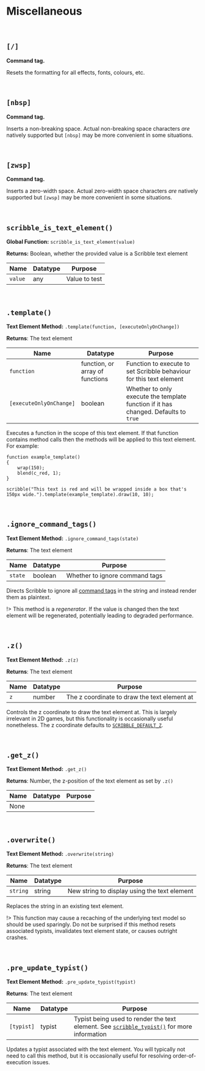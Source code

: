 # Miscellaneous

&nbsp;

## `[/]`

**Command tag.**

Resets the formatting for all effects, fonts, colours, etc.

&nbsp;

## `[nbsp]`

**Command tag.**

Inserts a non-breaking space. Actual non-breaking space characters *are* natively supported but `[nbsp]` may be more convenient in some situations.

&nbsp;

## `[zwsp]`

**Command tag.**

Inserts a zero-width space. Actual zero-width space characters *are* natively supported but `[zwsp]` may be more convenient in some situations.

&nbsp;

## `scribble_is_text_element()`

**Global Function:** `scribble_is_text_element(value)`

**Returns:** Boolean, whether the provided value is a Scribble text element

|Name   |Datatype|Purpose      |
|-------|--------|-------------|
|`value`|any     |Value to test|

&nbsp;

## `.template()`

**Text Element Method:** `.template(function, [executeOnlyOnChange])`

**Returns**: The text element

|Name                   |Datatype                       |Purpose                                                                            |
|-----------------------|-------------------------------|-----------------------------------------------------------------------------------|
|`function`             |function, or array of functions|Function to execute to set Scribble behaviour for this text element                |
|`[executeOnlyOnChange]`|boolean                        |Whether to only execute the template function if it has changed. Defaults to `true`|

Executes a function in the scope of this text element. If that function contains method calls then the methods will be applied to this text element. For example:

```
function example_template()
{
    wrap(150);
    blend(c_red, 1);
}

scribble("This text is red and will be wrapped inside a box that's 150px wide.").template(example_template).draw(10, 10);
```

&nbsp;

## `.ignore_command_tags()`

**Text Element Method:** `.ignore_command_tags(state)`

**Returns**: The text element

|Name   |Datatype|Purpose                       |
|-------|--------|------------------------------|
|`state`|boolean |Whether to ignore command tags|

Directs Scribble to ignore all [command tags](text-formatting) in the string and instead render them as plaintext.

!> This method is a *regenerator*. If the value is changed then the text element will be regenerated, potentially leading to degraded performance.

&nbsp;

## `.z()`

**Text Element Method:** `.z(z)`

**Returns**: The text element

|Name|Datatype|Purpose                                     |
|----|--------|--------------------------------------------|
|`z` |number  |The z coordinate to draw the text element at|

Controls the z coordinate to draw the text element at. This is largely irrelevant in 2D games, but this functionality is occasionally useful nonetheless. The z coordinate defaults to [`SCRIBBLE_DEFAULT_Z`](https://github.com/JujuAdams/Scribble/blob/docs/8.0/configuration.md).

&nbsp;

## `.get_z()`

**Text Element Method:** `.get_z()`

**Returns**: Number, the z-position of the text element as set by `.z()`

|Name|Datatype|Purpose|
|----|--------|-------|
|None|        |       |

&nbsp;

## `.overwrite()`

**Text Element Method:** `.overwrite(string)`

**Returns**: The text element

|Name    |Datatype|Purpose                                     |
|--------|--------|--------------------------------------------|
|`string`|string  |New string to display using the text element|

Replaces the string in an existing text element.

!> This function may cause a recaching of the underlying text model so should be used sparingly. Do not be surprised if this method resets associated typists, invalidates text element state, or causes outright crashes.

&nbsp;

## `.pre_update_typist()`

**Text Element Method:** `.pre_update_typist(typist)`

**Returns**: The text element

|Name     |Datatype|Purpose                                                                                                     |
|---------|--------|------------------------------------------------------------------------------------------------------------|
|`[typist]`|typist |Typist being used to render the text element. See [`scribble_typist()`](typist-methods) for more information|

Updates a typist associated with the text element. You will typically not need to call this method, but it is occasionally useful for resolving order-of-execution issues.